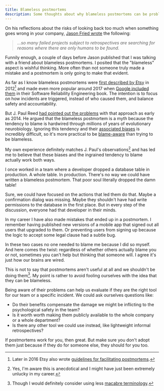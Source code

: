 ```yaml
---
title: Blameless postmortems
description: Some thoughts about why blameless postmortems can be problematic
---
```


<!--more-->

On his reflections about the risks of looking back too much when something goes wrong in your company, [Jason Fried wrote](https://world.hey.com/jason/look-back-less-848e9db0) the following:

> _…so many failed projects subject to retrospectives are searching for reasons where there are only humans to be found._

Funnily enough, a couple of days before Jason published that I was talking with a friend about blameless postmortems. I posited that the "blameless" aspect is wishful thinking. More often than not someone truly made a mistake and a postmortem is only going to make that evident.

As far as I know blameless postmortems were [first described by Etsy](https://www.etsy.com/codeascraft/blameless-postmortems/) in 2012[^1] and made even more popular around 2017 when [Google included them](https://sre.google/sre-book/postmortem-culture/) in their Software Reliability Engineering book. The intention is to focus on how incidents are triggered, instead of who caused them, and balance safety and accountability.

But J. Paul Reed [had pointed out the problems](https://www.youtube.com/watch?v=Udmx3qfGYic) with that approach as early as 2014. He argued that the blameless postmortem is a myth because the tendency to blame is hardwired through millions of years of evolutionary neurobiology. Ignoring this tendency and their [associated biases](https://fractio.nl/2015/10/30/blame-language-sharing/) is incredibly difficult, so it's more practical to be [blame-aware](https://techbeacon.com/app-dev-testing/blameless-postmortems-dont-work-heres-what-does) than trying to be blameless.

My own experience definitely matches J. Paul's observations[^2] and has led me to believe that these biases and the ingrained tendency to blame actually work both ways.

I once worked in a team where a developer dropped a database table in production. A whole table. In production. There's no way we could have written a blameless postmortem. That poor soul literally dropped the damn table!

Sure, we could have focused on the actions that led them do that. Maybe a confirmation dialog was missing. Maybe they shouldn't have had write permissions to the database in the first place. But in every step of the discussion, everyone had that developer in their minds.

In my career I have also made mistakes that ended up in a postmortem. I remember having published new versions of a mobile app that signed out all users that upgraded to them. Or preventing users from signing up because the logic to accept some legal clause had a subtle bug.

In these two cases no one needed to blame me because I did so myself. And here comes the twist: regardless of whether others actually blame you or not, sometimes you can't help but thinking that someone will. I agree it's just how our brains are wired.

This is not to say that postmortems aren't useful at all and we shouldn't be doing them[^3]. My point is rather to avoid fooling ourselves with the idea that they can be blameless.

Being aware of their problems can help us evaluate if they are the right tool for our team or a specific incident. We could ask ourselves questions like:

- Do their benefits compensate the damage we might be inflicting to the psychological safety in the team?
- Is it worth worth making them publicly available to the whole company or a whole department?
- Is there any other tool we could use instead, like lightweight informal retrospectives?

If postmortems work for you, then great. But make sure you don't adopt them just because if they do for someone else, they should for you too.

[^1]: Later in 2016 Etsy also wrote [guidelines for facilitating postmortems](https://www.etsy.com/codeascraft/debriefing-facilitation-guide/).
[^2]: Yes, I'm aware this is anecdotical and I might have just been extremely unlucky in my career.
[^3]: Though I would definitely consider using less [macabre terminology](https://github.com/etsy/morgue).
